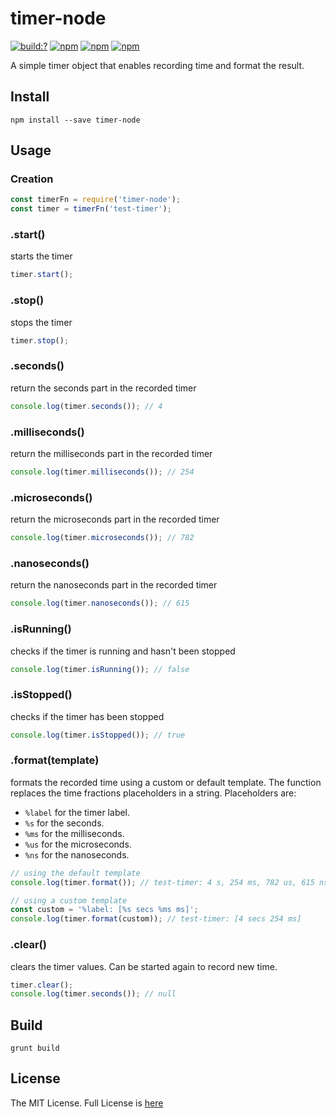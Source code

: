 # timer-node

[![build:?](https://travis-ci.org/eyas-ranjous/timer-node.svg?branch=master)](https://travis-ci.org/eyas-ranjous/timer-node) [![npm](https://img.shields.io/npm/v/timer-node.svg)](https://www.npmjs.com/package/timer-node) [![npm](https://img.shields.io/npm/dm/timer-node.svg)](https://www.npmjs.com/package/timer-node) [![npm](https://img.shields.io/badge/node-%3E=%206.0-blue.svg)](https://www.npmjs.com/package/timer-node)

A simple timer object that enables recording time and format the result.

## Install
```
npm install --save timer-node
```

## Usage

### Creation
```js
const timerFn = require('timer-node');
const timer = timerFn('test-timer');
```

### .start()
starts the timer

```js
timer.start();
```

### .stop()
stops the timer

```js
timer.stop();
```

### .seconds()
return the seconds part in the recorded timer

```js
console.log(timer.seconds()); // 4
```

### .milliseconds()
return the milliseconds part in the recorded timer

```js
console.log(timer.milliseconds()); // 254
```

### .microseconds()
return the microseconds part in the recorded timer

```js
console.log(timer.microseconds()); // 782
```

### .nanoseconds()
return the nanoseconds part in the recorded timer

```js
console.log(timer.nanoseconds()); // 615
```

### .isRunning()
checks if the timer is running and hasn't been stopped

```js
console.log(timer.isRunning()); // false
```

### .isStopped()
checks if the timer has been stopped

```js
console.log(timer.isStopped()); // true
```

### .format(template)
formats the recorded time using a custom or default template. The function replaces the time fractions placeholders in a string. Placeholders are:

* `%label` for the timer label.
* `%s` for the seconds.
* `%ms` for the milliseconds.
* `%us` for the microseconds.
* `%ns` for the nanoseconds.

```js
// using the default template
console.log(timer.format()); // test-timer: 4 s, 254 ms, 782 us, 615 ns

// using a custom template
const custom = '%label: [%s secs %ms ms]';
console.log(timer.format(custom)); // test-timer: [4 secs 254 ms]
```

### .clear()
clears the timer values. Can be started again to record new time.

```js
timer.clear();
console.log(timer.seconds()); // null
```

## Build
```
grunt build
```

## License
The MIT License. Full License is [here](https://github.com/js-shelf/timer-node/blob/master/LICENSE)
